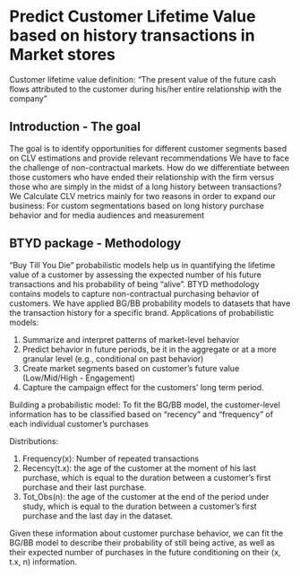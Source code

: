 # Predict Customer Lifetime Value based on history transactions in Market stores
Customer lifetime value definition:
“The present value of the future cash flows attributed to the customer during his/her entire relationship with the company”
## Introduction - The goal
The goal is to identify opportunities for different customer segments based on CLV estimations and provide relevant recommendations
We have to face the challenge of non-contractual markets. How do we differentiate between those customers who have ended their relationship with the firm versus those who are simply in the midst of a long history between transactions?
We Calculate CLV metrics mainly for two reasons in order to expand our business: 
For custom segmentations based on long history purchase behavior and for media audiences and measurement
## BTYD package - Methodology
“Buy Till You Die” probabilistic models help us in quantifying the lifetime value of a customer by assessing the expected number of his future transactions and his probability of being “alive”. BTYD methodology contains models to capture non-contractual purchasing behavior of customers. We have applied BG/BB probability models to datasets that have the transaction history for a specific brand.
Applications of probabilistic models:
1. Summarize and interpret patterns of market-level behavior
2. Predict behavior in future periods, be it in the aggregate or at a more granular level (e.g., conditional on past behavior)
3. Create market segments based on customer’s future value (Low/Mid/High - Engagement)
4. Capture the campaign effect for the customers’ long term period.

Building a probabilistic model:
To fit the BG/BB model, the customer-level information has to be classified based on “recency” and “frequency” of each individual customer’s purchases

Distributions:
1. Frequency(x):  Number of repeated transactions
2. Recency(t.x): the age of the customer at the moment of his last purchase, which is equal to the duration between a customer’s first purchase and their last purchase.
3. Tot_Obs(n): the age of the customer at the end of the period under study, which is equal to the duration between a customer’s first purchase and the last day in the dataset.

Given these information about customer purchase behavior, we can fit the BG/BB model to describe their probability of still being active, as well as their expected number of purchases in the future conditioning on their (x, t.x, n) information.






